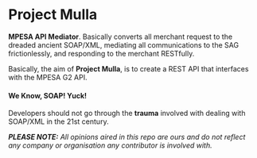 # Project Mulla

__MPESA API Mediator__. Basically converts all merchant request to the 
dreaded ancient SOAP/XML, mediating all communications to the SAG frictionlessly, 
and responding to the merchant RESTfully.

Basically, the aim of __Project Mulla__, is to create a REST API that interfaces with the MPESA G2 API.

#### We Know, SOAP! Yuck!
Developers should not go through the __trauma__ involved with dealing with SOAP/XML in the 21st century.

*__PLEASE NOTE:__ All opinions aired in this repo are ours and do not reflect any company or organisation 
any contributor is involved with.*
